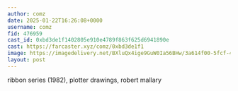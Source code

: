 ```yaml
---
author: comz
date: 2025-01-22T16:26:08+0000
username: comz
fid: 476959
cast_id: 0xbd3de1f1402805e910e4789f863f625d6941890e
cast: https://farcaster.xyz/comz/0xbd3de1f1
image: https://imagedelivery.net/BXluQx4ige9GuW0Ia56BHw/3a614f00-5fcf-4218-e54b-bf7b714d4800/original
layout: post
---
```


ribbon series (1982), plotter drawings, robert mallary

<img src='https://imagedelivery.net/BXluQx4ige9GuW0Ia56BHw/3a614f00-5fcf-4218-e54b-bf7b714d4800/original' alt='' referrerpolicy='no-referrer'/>
<img src='https://imagedelivery.net/BXluQx4ige9GuW0Ia56BHw/1277793a-4eba-434a-68d1-87643c639c00/original' alt='' referrerpolicy='no-referrer'/>

